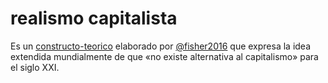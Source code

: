 # realismo capitalista

Es un [constructo-teorico](constructo-teorico.md) elaborado por [@fisher2016](@fisher2016.md) que expresa la idea extendida mundialmente de que «no existe alternativa al capitalismo» para el siglo XXI.
